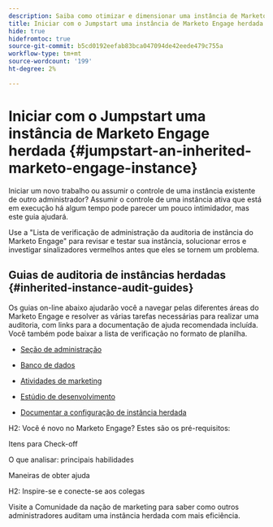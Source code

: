 ```yaml
---
description: Saiba como otimizar e dimensionar uma instância de Marketo Engage existente herdada. Siga a lista de verificação para auditar as configurações do administrador e manter a higiene do banco de dados.
title: Iniciar com o Jumpstart uma instância de Marketo Engage herdada
hide: true
hidefromtoc: true
source-git-commit: b5cd0192eefab83bca047094de42eede479c755a
workflow-type: tm+mt
source-wordcount: '199'
ht-degree: 2%

---
```


# Iniciar com o Jumpstart uma instância de Marketo Engage herdada {#jumpstart-an-inherited-marketo-engage-instance}

Iniciar um novo trabalho ou assumir o controle de uma instância existente de outro administrador? Assumir o controle de uma instância ativa que está em execução há algum tempo pode parecer um pouco intimidador, mas este guia ajudará.

Use a &quot;Lista de verificação de administração da auditoria de instância do Marketo Engage&quot; para revisar e testar sua instância, solucionar erros e investigar sinalizadores vermelhos antes que eles se tornem um problema.

## Guias de auditoria de instâncias herdadas {#inherited-instance-audit-guides}

Os guias on-line abaixo ajudarão você a navegar pelas diferentes áreas do Marketo Engage e resolver as várias tarefas necessárias para realizar uma auditoria, com links para a documentação de ajuda recomendada incluída. Você também pode baixar a lista de verificação no formato de planilha.

* [Seção de administração](/help/marketo/getting-started/inheriting-a-marketo-instance/new-inherit-doc-1.md)

* [Banco de dados](/help/marketo/getting-started/inheriting-a-marketo-instance/new-inherit-doc-2.md)

* [Atividades de marketing](/help/marketo/getting-started/inheriting-a-marketo-instance/new-inherit-doc-3.md)

* [Estúdio de desenvolvimento](/help/marketo/getting-started/inheriting-a-marketo-instance/new-inherit-doc-4.md)

* [Documentar a configuração de instância herdada](/help/marketo/getting-started/inheriting-a-marketo-instance/new-inherit-doc-5.md)


H2: Você é novo no Marketo Engage? Estes são os pré-requisitos:

Itens para Check-off

O que analisar: principais habilidades

Maneiras de obter ajuda



H2: Inspire-se e conecte-se aos colegas



Visite a Comunidade da nação de marketing para saber como outros administradores auditam uma instância herdada com mais eficiência.